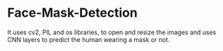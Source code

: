# Face-Mask-Detection
It uses cv2, PIL and os libraries, to open and resize the images and uses CNN layers to predict the human wearing a mask or not.  
